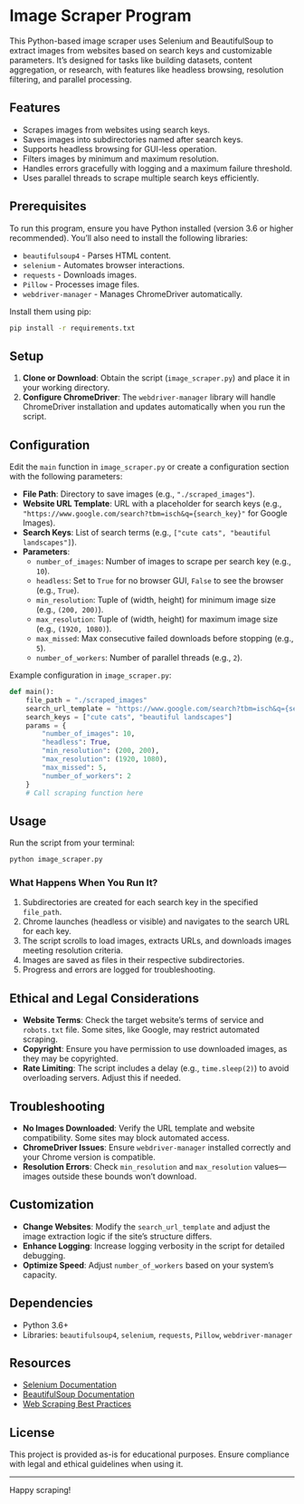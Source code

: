# Image Scraper Program

This Python-based image scraper uses Selenium and BeautifulSoup to extract images from websites based on search keys and customizable parameters. It’s designed for tasks like building datasets, content aggregation, or research, with features like headless browsing, resolution filtering, and parallel processing.

## Features
- Scrapes images from websites using search keys.
- Saves images into subdirectories named after search keys.
- Supports headless browsing for GUI-less operation.
- Filters images by minimum and maximum resolution.
- Handles errors gracefully with logging and a maximum failure threshold.
- Uses parallel threads to scrape multiple search keys efficiently.

## Prerequisites
To run this program, ensure you have Python installed (version 3.6 or higher recommended). You’ll also need to install the following libraries:

- `beautifulsoup4` - Parses HTML content.
- `selenium` - Automates browser interactions.
- `requests` - Downloads images.
- `Pillow` - Processes image files.
- `webdriver-manager` - Manages ChromeDriver automatically.

Install them using pip:
```bash
pip install -r requirements.txt
```

## Setup
1. **Clone or Download**: Obtain the script (`image_scraper.py`) and place it in your working directory.
2. **Configure ChromeDriver**: The `webdriver-manager` library will handle ChromeDriver installation and updates automatically when you run the script.

## Configuration
Edit the `main` function in `image_scraper.py` or create a configuration section with the following parameters:

- **File Path**: Directory to save images (e.g., `"./scraped_images"`).
- **Website URL Template**: URL with a placeholder for search keys (e.g., `"https://www.google.com/search?tbm=isch&q={search_key}"` for Google Images).
- **Search Keys**: List of search terms (e.g., `["cute cats", "beautiful landscapes"]`).
- **Parameters**:
  - `number_of_images`: Number of images to scrape per search key (e.g., `10`).
  - `headless`: Set to `True` for no browser GUI, `False` to see the browser (e.g., `True`).
  - `min_resolution`: Tuple of (width, height) for minimum image size (e.g., `(200, 200)`).
  - `max_resolution`: Tuple of (width, height) for maximum image size (e.g., `(1920, 1080)`).
  - `max_missed`: Max consecutive failed downloads before stopping (e.g., `5`).
  - `number_of_workers`: Number of parallel threads (e.g., `2`).

Example configuration in `image_scraper.py`:
```python
def main():
    file_path = "./scraped_images"
    search_url_template = "https://www.google.com/search?tbm=isch&q={search_key}"
    search_keys = ["cute cats", "beautiful landscapes"]
    params = {
        "number_of_images": 10,
        "headless": True,
        "min_resolution": (200, 200),
        "max_resolution": (1920, 1080),
        "max_missed": 5,
        "number_of_workers": 2
    }
    # Call scraping function here
```

## Usage
Run the script from your terminal:
```bash
python image_scraper.py
```

### What Happens When You Run It?
1. Subdirectories are created for each search key in the specified `file_path`.
2. Chrome launches (headless or visible) and navigates to the search URL for each key.
3. The script scrolls to load images, extracts URLs, and downloads images meeting resolution criteria.
4. Images are saved as files in their respective subdirectories.
5. Progress and errors are logged for troubleshooting.

## Ethical and Legal Considerations
- **Website Terms**: Check the target website’s terms of service and `robots.txt` file. Some sites, like Google, may restrict automated scraping.
- **Copyright**: Ensure you have permission to use downloaded images, as they may be copyrighted.
- **Rate Limiting**: The script includes a delay (e.g., `time.sleep(2)`) to avoid overloading servers. Adjust this if needed.

## Troubleshooting
- **No Images Downloaded**: Verify the URL template and website compatibility. Some sites may block automated access.
- **ChromeDriver Issues**: Ensure `webdriver-manager` installed correctly and your Chrome version is compatible.
- **Resolution Errors**: Check `min_resolution` and `max_resolution` values—images outside these bounds won’t download.

## Customization
- **Change Websites**: Modify the `search_url_template` and adjust the image extraction logic if the site’s structure differs.
- **Enhance Logging**: Increase logging verbosity in the script for detailed debugging.
- **Optimize Speed**: Adjust `number_of_workers` based on your system’s capacity.

## Dependencies
- Python 3.6+
- Libraries: `beautifulsoup4`, `selenium`, `requests`, `Pillow`, `webdriver-manager`

## Resources
- [Selenium Documentation](https://selenium-python.readthedocs.io/)
- [BeautifulSoup Documentation](https://www.crummy.com/software/BeautifulSoup/bs4/doc/)
- [Web Scraping Best Practices](https://oxylabs.io/blog/web-scraping-best-practices)

## License
This project is provided as-is for educational purposes. Ensure compliance with legal and ethical guidelines when using it.

---

Happy scraping!